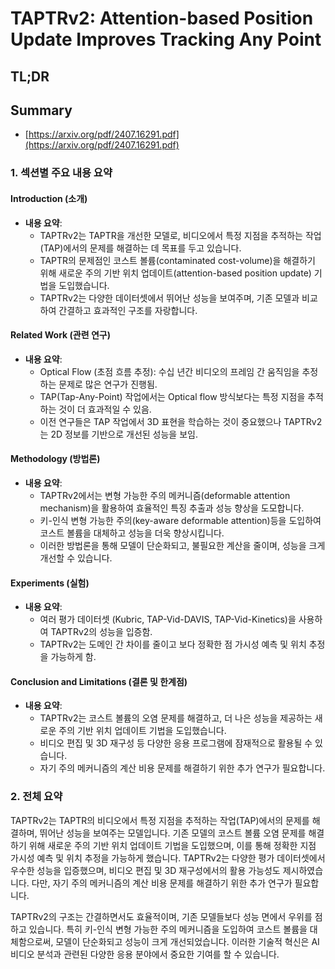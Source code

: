 # TAPTRv2: Attention-based Position Update Improves Tracking Any Point
## TL;DR
## Summary
- [https://arxiv.org/pdf/2407.16291.pdf](https://arxiv.org/pdf/2407.16291.pdf)

### 1. 섹션별 주요 내용 요약

#### Introduction (소개)
- **내용 요약**:
  - TAPTRv2는 TAPTR을 개선한 모델로, 비디오에서 특정 지점을 추적하는 작업(TAP)에서의 문제를 해결하는 데 목표를 두고 있습니다.
  - TAPTR의 문제점인 코스트 볼륨(contaminated cost-volume)을 해결하기 위해 새로운 주의 기반 위치 업데이트(attention-based position update) 기법을 도입했습니다.
  - TAPTRv2는 다양한 데이터셋에서 뛰어난 성능을 보여주며, 기존 모델과 비교하여 간결하고 효과적인 구조를 자랑합니다.

#### Related Work (관련 연구)
- **내용 요약**:
  - Optical Flow (초점 흐름 추정): 수십 년간 비디오의 프레임 간 움직임을 추정하는 문제로 많은 연구가 진행됨.
  - TAP(Tap-Any-Point) 작업에서는 Optical flow 방식보다는 특정 지점을 추적하는 것이 더 효과적일 수 있음.
  - 이전 연구들은 TAP 작업에서 3D 표현을 학습하는 것이 중요했으나 TAPTRv2는 2D 정보를 기반으로 개선된 성능을 보임.

#### Methodology (방법론)
- **내용 요약**:
  - TAPTRv2에서는 변형 가능한 주의 메커니즘(deformable attention mechanism)을 활용하여 효율적인 특징 추출과 성능 향상을 도모합니다.
  - 키-인식 변형 가능한 주의(key-aware deformable attention)등을 도입하여 코스트 볼륨을 대체하고 성능을 더욱 향상시킵니다.
  - 이러한 방법론을 통해 모델이 단순화되고, 불필요한 계산을 줄이며, 성능을 크게 개선할 수 있습니다.

#### Experiments (실험)
- **내용 요약**:
  - 여러 평가 데이터셋 (Kubric, TAP-Vid-DAVIS, TAP-Vid-Kinetics)을 사용하여 TAPTRv2의 성능을 입증함.
  - TAPTRv2는 도메인 간 차이를 줄이고 보다 정확한 점 가시성 예측 및 위치 추정을 가능하게 함.

#### Conclusion and Limitations (결론 및 한계점)
- **내용 요약**:
  - TAPTRv2는 코스트 볼륨의 오염 문제를 해결하고, 더 나은 성능을 제공하는 새로운 주의 기반 위치 업데이트 기법을 도입했습니다.
  - 비디오 편집 및 3D 재구성 등 다양한 응용 프로그램에 잠재적으로 활용될 수 있습니다.
  - 자기 주의 메커니즘의 계산 비용 문제를 해결하기 위한 추가 연구가 필요합니다.

### 2. 전체 요약

TAPTRv2는 TAPTR의 비디오에서 특정 지점을 추적하는 작업(TAP)에서의 문제를 해결하며, 뛰어난 성능을 보여주는 모델입니다. 기존 모델의 코스트 볼륨 오염 문제를 해결하기 위해 새로운 주의 기반 위치 업데이트 기법을 도입했으며, 이를 통해 정확한 지점 가시성 예측 및 위치 추정을 가능하게 했습니다. TAPTRv2는 다양한 평가 데이터셋에서 우수한 성능을 입증했으며, 비디오 편집 및 3D 재구성에서의 활용 가능성도 제시하였습니다. 다만, 자기 주의 메커니즘의 계산 비용 문제를 해결하기 위한 추가 연구가 필요합니다.

TAPTRv2의 구조는 간결하면서도 효율적이며, 기존 모델들보다 성능 면에서 우위를 점하고 있습니다. 특히 키-인식 변형 가능한 주의 메커니즘을 도입하여 코스트 볼륨을 대체함으로써, 모델이 단순화되고 성능이 크게 개선되었습니다. 이러한 기술적 혁신은 AI 비디오 분석과 관련된 다양한 응용 분야에서 중요한 기여를 할 수 있습니다.